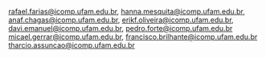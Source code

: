 rafael.farias@icomp.ufam.edu.br, hanna.mesquita@icomp.ufam.edu.br,  
anaf.chagas@icomp.ufam.edu.br, erikf.oliveira@icomp.ufam.edu.br, 
davi.emanuel@icomp.ufam.edu.br, pedro.forte@icomp.ufam.edu.br
micael.gerrar@icomp.ufam.edu.br, francisco.brilhante@icomp.ufam.edu.br
tharcio.assuncao@icomp.ufam.edu.br
